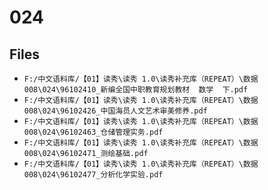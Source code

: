 # 024

## Files

- `F:/中文语料库/【01】读秀\读秀 1.0\读秀补充库（REPEAT）\数据008\024\96102410_新编全国中职教育规划教材  数学  下.pdf`
- `F:/中文语料库/【01】读秀\读秀 1.0\读秀补充库（REPEAT）\数据008\024\96102426_中国海员人文艺术审美修养.pdf`
- `F:/中文语料库/【01】读秀\读秀 1.0\读秀补充库（REPEAT）\数据008\024\96102463_仓储管理实务.pdf`
- `F:/中文语料库/【01】读秀\读秀 1.0\读秀补充库（REPEAT）\数据008\024\96102471_测绘基础.pdf`
- `F:/中文语料库/【01】读秀\读秀 1.0\读秀补充库（REPEAT）\数据008\024\96102477_分析化学实验.pdf`

